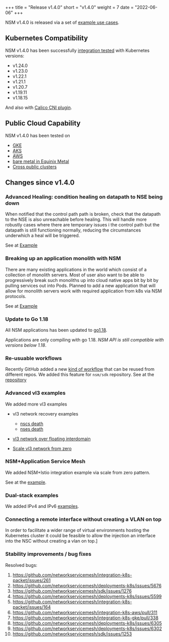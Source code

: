 +++
title = "Release v1.4.0"
short = "v1.4.0"
weight = 7
date = "2022-06-06"
+++

NSM v1.4.0 is released via a set of [example use cases](https://github.com/networkservicemesh/deployments-k8s/tree/release/v1.4.0).

## Kubernetes Compatibility
NSM v1.4.0 has been successfully [integration tested](https://github.com/networkservicemesh/integration-k8s-kind/runs/6242058138?check_suite_focus=true) with Kubernetes versions:

- v1.24.0
- v1.23.0
- v1.22.1
- v1.21.1
- v1.20.7
- v1.19.11
- v1.18.15

And also with [Calico CNI plugin](https://www.tigera.io/project-calico/).



## Public Cloud Capability

NSM v1.4.0 has been tested on 
- [GKE](https://github.com/networkservicemesh/integration-k8s-gke/actions/runs/2453740402)
- [AKS](https://github.com/networkservicemesh/integration-k8s-aks/actions/runs/2453740505)
- [AWS](https://github.com/networkservicemesh/integration-k8s-aws/actions/runs/2456199915)
- [bare metal in Equinix Metal](https://github.com/networkservicemesh/integration-k8s-packet/actions/runs/2453740372)
- [Cross public clusters](https://github.com/networkservicemesh/integration-interdomain-k8s/runs/6880974499)

## Changes since v1.4.0

### Advanced Healing: condition healing on datapath to NSE being down

When notified that the control path path is broken, check that the datapath to the NSE is also unreachable before healing.
This will handle more robustly cases where there are temporary issues i the control path but the datapath is still
functioning normally, reducing the circumstances underwhich a heal will be triggered.

See at [Example](https://github.com/networkservicemesh/deployments-k8s/tree/main/examples/heal/dataplane-interrupt)


### Breaking up an application monolith with NSM

There are many existing applications in the world which consist of a collection of monolith servers. Most of user also want to be able to progressively break such monoliths up into cloud native apps bit by bit by pulling services out into Pods. 
Planned to add a new application that will allow for monolith servers work with required application from k8s via NSM protocols.

See at [Example](https://github.com/networkservicemesh/deployments-k8s/tree/main/examples/k8s_monolith) 

### Update to Go 1.18

All NSM applications has been updated to [go1.18](https://go.dev/blog/go1.18).

Applications are only compiling with go 1.18. *NSM API is still compatible with versions below 1.18*.

### Re-usuable workflows

Recently GitHub added a new [kind of workflow](https://docs.github.com/en/actions/using-workflows/reusing-workflows) that can be reused from different repos. 
We added this feature for `nsm/sdk` repository. See at the [repository](https://github.com/networkservicemesh/sdk/blob/main/.github/workflows/ci.yaml)

### Advanced vl3 examples

We added more vl3 examples

- vl3 network recovery examples
    - [nscs death](https://github.com/networkservicemesh/deployments-k8s/tree/main/examples/heal/vl3-nscs-death)
    - [nses death](https://github.com/networkservicemesh/deployments-k8s/tree/main/examples/heal/vl3-nse-death)
- [vl3 network over floating interdomain](https://github.com/networkservicemesh/deployments-k8s/tree/main/examples/interdomain/usecases/FloatingVl3)

- [Scale vl3 network from zero](https://github.com/networkservicemesh/deployments-k8s/tree/main/examples/features/vl3-scale-from-zero)


### NSM+Application Service Mesh

We added NSM+Istio integration example via scale from zero pattern.

See at the [example](https://github.com/networkservicemesh/deployments-k8s/tree/main/examples/nsm_istio).


### Dual-stack examples

We added IPv4 and IPv6 [examples](https://github.com/networkservicemesh/deployments-k8s/tree/main/examples/features/dual-stack).



### Connecting a remote interface without creating a VLAN on top

In order to facilitate a wider range of virtual environments hosting the Kubernetes cluster it could be feasible to allow the injection an interface into the NSC without creating a vlan on top.]

### Stability improvements / bug fixes

Resolved bugs:

1. https://github.com/networkservicemesh/integration-k8s-packet/issues/261
2. https://github.com/networkservicemesh/deployments-k8s/issues/5676
3. https://github.com/networkservicemesh/sdk/issues/1276
4. https://github.com/networkservicemesh/deployments-k8s/issues/5599
5. https://github.com/networkservicemesh/integration-k8s-packet/issues/164
6. https://github.com/networkservicemesh/integration-k8s-aws/pull/311
7. https://github.com/networkservicemesh/integration-k8s-gke/pull/338
8. https://github.com/networkservicemesh/deployments-k8s/issues/6305
9. https://github.com/networkservicemesh/deployments-k8s/issues/6302
10. https://github.com/networkservicemesh/sdk/issues/1253